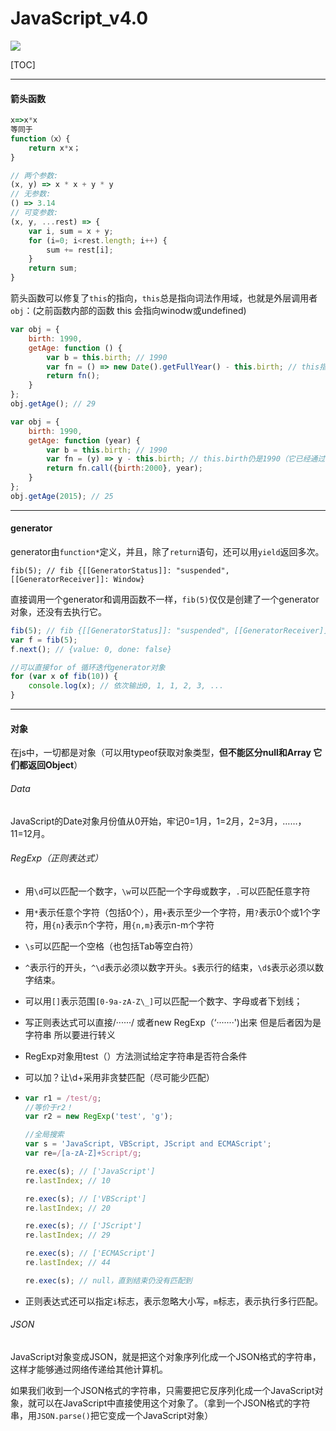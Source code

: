# JavaScript_v4.0

![](https://s2.ax1x.com/2019/11/15/MaIli8.md.jpg)

[TOC]

------

#### 箭头函数

```javascript
x=>x*x
等同于
function（x）{
 	return x*x；
}

// 两个参数:
(x, y) => x * x + y * y
// 无参数:
() => 3.14
// 可变参数:
(x, y, ...rest) => {
    var i, sum = x + y;
    for (i=0; i<rest.length; i++) {
        sum += rest[i];
    }
    return sum;
}
```

箭头函数可以修复了`this`的指向，`this`总是指向词法作用域，也就是外层调用者`obj`：(之前函数内部的函数 this 会指向winodw或undefined)

```javascript
var obj = {
    birth: 1990,
    getAge: function () {
        var b = this.birth; // 1990
        var fn = () => new Date().getFullYear() - this.birth; // this指向obj对象
        return fn();
    }
};
obj.getAge(); // 29
```

```javascript
var obj = {
    birth: 1990,
    getAge: function (year) {
        var b = this.birth; // 1990
        var fn = (y) => y - this.birth; // this.birth仍是1990（它已经通过箭头函数绑定作用域了）
        return fn.call({birth:2000}, year);
    }
};
obj.getAge(2015); // 25
```

------

#### generator

generator由`function*`定义，并且，除了`return`语句，还可以用`yield`返回多次。

```
fib(5); // fib {[[GeneratorStatus]]: "suspended", [[GeneratorReceiver]]: Window}
```

直接调用一个generator和调用函数不一样，`fib(5)`仅仅是创建了一个generator对象，还没有去执行它。

```javascript
fib(5); // fib {[[GeneratorStatus]]: "suspended", [[GeneratorReceiver]]: Window
var f = fib(5);
f.next(); // {value: 0, done: false}

//可以直接for of 循环迭代generator对象
for (var x of fib(10)) {
    console.log(x); // 依次输出0, 1, 1, 2, 3, ...
}

```

------

#### 对象

在js中，一切都是对象（可以用typeof获取对象类型，**但不能区分null和Array 它们都返回Object**）

###### Data

 JavaScript的Date对象月份值从0开始，牢记0=1月，1=2月，2=3月，……，11=12月。

###### RegExp（正则表达式）

- 用`\d`可以匹配一个数字，`\w`可以匹配一个字母或数字，`.`可以匹配任意字符

- 用`*`表示任意个字符（包括0个），用`+`表示至少一个字符，用`?`表示0个或1个字符，用`{n}`表示n个字符，用`{n,m}`表示n-m个字符

- `\s`可以匹配一个空格（也包括Tab等空白符）

- `^`表示行的开头，`^\d`表示必须以数字开头。`$`表示行的结束，`\d$`表示必须以数字结束。

- 可以用`[]`表示范围`[0-9a-zA-Z\_]`可以匹配一个数字、字母或者下划线；

- 写正则表达式可以直接/······/ 或者new RegExp（‘·······')出来  但是后者因为是字符串 所以要进行转义

- RegExp对象用test（）方法测试给定字符串是否符合条件

- 可以加？让\d+采用非贪婪匹配（尽可能少匹配）

- ```javascript
  var r1 = /test/g;
  //等价于r2！
  var r2 = new RegExp('test', 'g');
  
  //全局搜索
  var s = 'JavaScript, VBScript, JScript and ECMAScript';
  var re=/[a-zA-Z]+Script/g;
  
  re.exec(s); // ['JavaScript']
  re.lastIndex; // 10
  
  re.exec(s); // ['VBScript']
  re.lastIndex; // 20
  
  re.exec(s); // ['JScript']
  re.lastIndex; // 29
  
  re.exec(s); // ['ECMAScript']
  re.lastIndex; // 44
  
  re.exec(s); // null，直到结束仍没有匹配到
  ```

- 正则表达式还可以指定`i`标志，表示忽略大小写，`m`标志，表示执行多行匹配。

###### JSON

JavaScript对象变成JSON，就是把这个对象序列化成一个JSON格式的字符串，这样才能够通过网络传递给其他计算机。

如果我们收到一个JSON格式的字符串，只需要把它反序列化成一个JavaScript对象，就可以在JavaScript中直接使用这个对象了。（拿到一个JSON格式的字符串，用`JSON.parse()`把它变成一个JavaScript对象）

